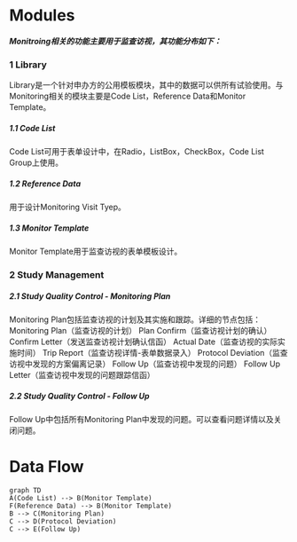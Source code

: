 # Modules
__*Monitroing相关的功能主要用于监查访视，其功能分布如下：*__
### 1 Library
Library是一个针对申办方的公用模板模块，其中的数据可以供所有试验使用。与Monitoring相关的模块主要是Code List，Reference Data和Monitor Template。
##### 1.1 Code List
Code List可用于表单设计中，在Radio，ListBox，CheckBox，Code List Group上使用。
##### 1.2 Reference Data
用于设计Monitoring Visit Tyep。
##### 1.3 Monitor Template
Monitor Template用于监查访视的表单模板设计。
### 2 Study Management
##### 2.1 Study Quality Control - Monitoring Plan
Monitoring Plan包括监查访视的计划及其实施和跟踪。详细的节点包括：
Monitoring Plan（监查访视的计划）
Plan Confirm（监查访视计划的确认）
Confirm Letter（发送监查访视计划确认信函）
Actual Date（监查访视的实际实施时间）
Trip Report（监查访视详情-表单数据录入）
Protocol Deviation（监查访视中发现的方案偏离记录）
Follow Up（监查访视中发现的问题）
Follow Up Letter（监查访视中发现的问题跟踪信函）
##### 2.2 Study Quality Control - Follow Up
Follow Up中包括所有Monitoring Plan中发现的问题。可以查看问题详情以及关闭问题。


# Data Flow
```mermaid
graph TD
A(Code List) --> B(Monitor Template)
F(Reference Data) --> B(Monitor Template)
B --> C(Monitoring Plan)
C --> D(Protocol Deviation)
C --> E(Follow Up)
```

